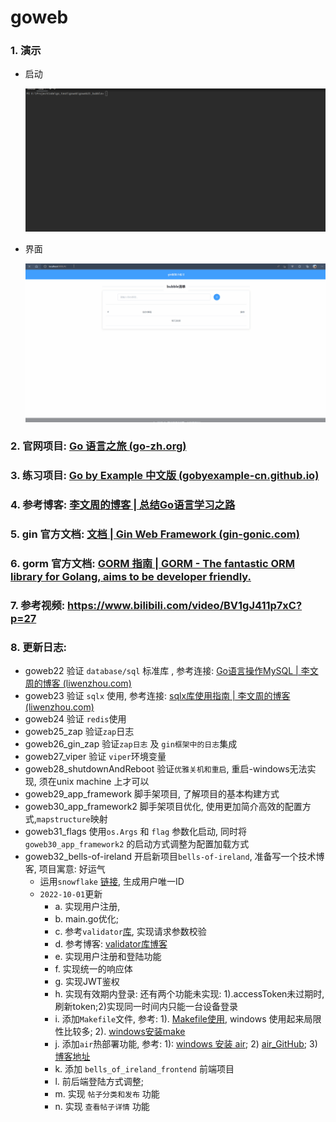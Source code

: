 # goweb

### 1. 演示

- 启动

  ![启动](./picture/1-startup.gif)

- 界面

  ![界面演示](./picture/2-demo.gif)

### 2. 官网项目: [Go 语言之旅 (go-zh.org)](https://tour.go-zh.org/welcome/1)

### 3. 练习项目: [Go by Example 中文版 (gobyexample-cn.github.io)](https://gobyexample-cn.github.io/)

### 4. 参考博客: [李文周的博客 | 总结Go语言学习之路](https://www.liwenzhou.com/)

### 5. gin 官方文档: [文档 | Gin Web Framework (gin-gonic.com)](https://gin-gonic.com/zh-cn/docs/)

### 6. gorm 官方文档: [GORM 指南 | GORM - The fantastic ORM library for Golang, aims to be developer friendly.](https://gorm.io/zh_CN/docs/)

### 7. 参考视频: https://www.bilibili.com/video/BV1gJ411p7xC?p=27

### 8. 更新日志:

- goweb22 验证 `database/sql` 标准库 , 参考连接: [Go语言操作MySQL | 李文周的博客 (liwenzhou.com)](https://www.liwenzhou.com/posts/Go/go_mysql/)
- goweb23 验证 `sqlx` 使用, 参考连接: [sqlx库使用指南 | 李文周的博客 (liwenzhou.com)](https://www.liwenzhou.com/posts/Go/sqlx/)
- goweb24 验证 `redis`使用
- goweb25_zap 验证`zap`日志
- goweb26_gin_zap 验证`zap日志` 及 `gin框架中的日志`集成
- goweb27_viper 验证 `viper`环境变量
- goweb28_shutdownAndReboot 验证`优雅关机和重启`, 重启-windows无法实现, 须在unix machine 上才可以
- goweb29_app_framework 脚手架项目, 了解项目的基本构建方式
- goweb30_app_framework2 脚手架项目优化, 使用更加简介高效的配置方式,`mapstructure`映射
- goweb31_flags 使用`os.Args` 和 `flag` 参数化启动, 同时将 `goweb30_app_framework2`  的启动方式调整为配置加载方式
- goweb32_bells-of-ireland 开启新项目`bells-of-ireland`, 准备写一个技术博客, 项目寓意: 好运气
  - 运用`snowflake` [链接](https://cdmana.com/2022/123/202205031931453727.html), 生成用户唯一ID
  - `2022-10-01`更新
    - a. 实现用户注册,
    - b. main.go优化;   
    - c. 参考`validator`[库](https://github.com/go-playground/validator), 实现请求参数校验
    - d. 参考博客: [validator库博客](https://www.liwenzhou.com/posts/Go/validator_usages/)
    - e. 实现用户注册和登陆功能
    - f. 实现统一的响应体
    - g. 实现JWT鉴权
    - h. 实现有效期内登录: 还有两个功能未实现: 1).accessToken未过期时, 刷新token;2)实现同一时间内只能一台设备登录
    - i. 添加`Makefile`文件, 参考: 1). [Makefile使用](https://www.liwenzhou.com/posts/Go/makefile/), windows 使用起来局限性比较多; 2). [windows安装make](https://stackoverflow.com/questions/32127524/how-to-install-and-use-make-in-windows/32127632#32127632)
    - j. 添加`air`热部署功能, 参考: 1):  [windows 安装 air](https://learnku.com/articles/55510); 2) [air_GitHub](https://github.com/cosmtrek/air); 3) [博客地址](https://www.liwenzhou.com/posts/Go/live_reload_with_air/)
    - k. 添加 `bells_of_ireland_frontend` 前端项目
    - l. 前后端登陆方式调整; 
    - m. 实现 `帖子分类和发布` 功能
    - n. 实现 `查看帖子详情` 功能

